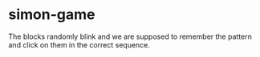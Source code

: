 # simon-game
The blocks randomly blink and we are supposed to remember the pattern and click on them in the correct sequence.
